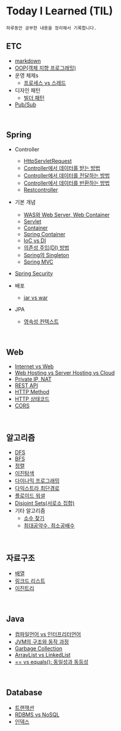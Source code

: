 # Today I Learned (TIL)
    하루동안 공부한 내용을 정리해서 기록합니다.
## ETC
* [markdown](./ETC/markdown.md)
* [OOP(객체 지향 프로그래밍)](./ETC/OOP.md)
* 운영 체제s
    + [프로세스 vs 스레드](./ETC/process-vs-thread.md)
* 디자인 패턴
    + [빌더 패턴](./ETC/builderPattern.md)
* [Pub/Sub](./ETC/pub-sub.md)

<br>

## Spring
* Controller
    + [HttpServletRequest](./Spring/Controller/HttpServletRequest.md)
    + [Controller에서 데이터를 받는 방법](./Spring/Controller/get%20data.md)
    + [Controller에서 데이터를 전달하는 방법](./Spring/Controller/pass%20on%20data.md)
    + [Controller에서 데이터를 반환하는 방법](./Spring/Controller/return%20data.md)
    + [Restcontroller](./Spring/Controller/RestController.md)

* 기본 개념
    + [WAS와 Web Server, Web Container](./Spring/기본개념/WAS.md)
    + [Servlet](./Spring/기본개념/Servlet.md)
    + [Container](./Spring/기본개념/Container.md)
    + [Spring Container](./Spring/기본개념/SpringContainer.md)
    + [IoC vs DI](./Spring/기본개념/IoC%20vs%20DI.md)
    + [의존성 주입(DI) 방법](./Spring/기본개념/DI.md)
    + [Spring의 Singleton](./Spring/기본개념/Singleton.md)
    + [Spring MVC](./Spring/기본개념/SpringMVC.md)
* [Spring Security](./Spring/SpringSecurity.md)

* 배포
    + [jar vs war](./Spring/배포/warjar.md)

* JPA
    + [영속성 컨텍스트](./Spring/JPA/Persistence-Context.md)

<br>

## Web
+ [Internet vs Web](./WEB/web.md)
+ [Web Hosting vs Server Hosting vs Cloud](./WEB/cloud.md)
+ [Private IP, NAT](./WEB/NAT.md)
+ [REST API](./WEB/REST.md)
+ [HTTP Method](./WEB/HttpMethod.md)
+ [HTTP 상태코드](./WEB/Http-StatusCode)
+ [CORS](./WEB/cors.md)

<br>

## 알고리즘
+ [DFS](./Algorithm/DFS.md)
+ [BFS](./Algorithm/BFS.md)
+ [정렬](./Algorithm/sorting.md)
+ [이진탐색](./Algorithm/binarySearch.md)
+ [다이나믹 프로그래밍](./Algorithm/dynamicProgramming.md)
+ [다익스트라 최단경로](./Algorithm/dijkstra.md)
+ [플로이드 워셜](./Algorithm/floydWarshall.md)
+ [Disjoint Sets(서로소 집합)](./Algorithm/disjointSets.md)
+ 기타 알고리즘
    - [소수 찾기](./Algorithm/primenumber.md)
    - [최대공약수, 최소공배수](./Algorithm/gcdlcm.md)

<br>

## 자료구조
+ [배열](./DataStructure/array.md)
+ [링크드 리스트](./DataStructure/list.md)
+ [이진트리](./DataStructure/binaryTree)

<br>

## Java
+ [컴파일언어 vs 인터프리터언어](./Java/CompileVsInterpreter.md)
+ [JVM의 구조와 동작 과정](./Java/JVM.md)
+ [Garbage Collection](./Java/GarbageCollection.md)
+ [ArrayList vs LinkedList](./Java/ArrayList-LinkedList.md)
+ [== vs equals(): 동일성과 동등성](./Java/==-vs-equals().md)

<br>

## Database
+ [트랜잭션](./Database/Transaction.md)
+ [RDBMS vs NoSQL](./Database/RDBMS-vs-NoSQL.md)
+ [인덱스](./Database/index.md)
